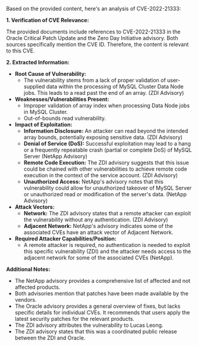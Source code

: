 Based on the provided content, here's an analysis of CVE-2022-21333:

**1. Verification of CVE Relevance:**

The provided documents include references to CVE-2022-21333 in the Oracle Critical Patch Update and the Zero Day Initiative advisory.  Both sources specifically mention the CVE ID. Therefore, the content is relevant to this CVE.

**2. Extracted Information:**

*   **Root Cause of Vulnerability:**
    *   The vulnerability stems from a lack of proper validation of user-supplied data within the processing of MySQL Cluster Data Node jobs. This leads to a read past the end of an array. (ZDI Advisory)
*   **Weaknesses/Vulnerabilities Present:**
    *   Improper validation of array index when processing Data Node jobs in MySQL Cluster.
    *   Out-of-bounds read vulnerability.
*   **Impact of Exploitation:**
    *   **Information Disclosure:** An attacker can read beyond the intended array bounds, potentially exposing sensitive data. (ZDI Advisory)
    *  **Denial of Service (DoS):** Successful exploitation may lead to a hang or a frequently repeatable crash (partial or complete DoS) of MySQL Server (NetApp Advisory)
    *  **Remote Code Execution:** The ZDI advisory suggests that this issue could be chained with other vulnerabilities to achieve remote code execution in the context of the service account. (ZDI Advisory)
    *   **Unauthorized Access:** NetApp's advisory notes that this vulnerability could allow for unauthorized takeover of MySQL Server or unauthorized read or modification of the server's data. (NetApp Advisory)
*   **Attack Vectors:**
    *   **Network:** The ZDI advisory states that a remote attacker can exploit the vulnerability without any authentication. (ZDI Advisory)
    *  **Adjacent Network:** NetApp's advisory indicates some of the associated CVEs have an attack vector of Adjacent Network.
*   **Required Attacker Capabilities/Position:**
    *   A remote attacker is required, no authentication is needed to exploit this specific vulnerability (ZDI) and the attacker needs access to the adjacent network for some of the associated CVEs (NetApp).

**Additional Notes:**

*   The NetApp advisory provides a comprehensive list of affected and not affected products.
*   Both advisories mention that patches have been made available by the vendors.
*   The Oracle advisory provides a general overview of fixes, but lacks specific details for individual CVEs. It recommends that users apply the latest security patches for the relevant products.
*   The ZDI advisory attributes the vulnerability to Lucas Leong.
*   The ZDI advisory states that this was a coordinated public release between the ZDI and Oracle.